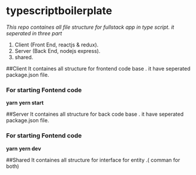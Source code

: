 # typescriptboilerplate
 *This repo containes all file structure for fullstack app in type script. it seperated in three part*
1. Client (Front End, reactjs & redux).
2. Server (Back End, nodejs express).
3. shared.

##Client 
It containes all structure for frontend code base . it have seperated package.json file.

### For starting Fontend code 
**yarn**
**yern start**

##Server 
It containes all structure for back code base . it have seperated package.json file.

### For starting Fontend code 
**yarn**
**yern dev**

##Shared
It containes all structure for interface for entity .( comman for both)

